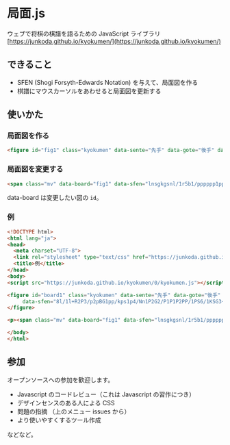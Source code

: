 局面.js
===========
ウェブで将棋の棋譜を語るための JavaScript ライブラリ
[https://junkoda.github.io/kyokumen/](https://junkoda.github.io/kyokumen/)

## できること

- SFEN (Shogi Forsyth-Edwards Notation) を与えて、局面図を作る
- 棋譜にマウスカーソルをあわせると局面図を更新する



## 使いかた

### 局面図を作る

```html
<figure id="fig1" class="kyokumen" data-sente="先手" data-gote="後手" data-sfen="lnsgkgsnl/1r5b1/ppppppppp/9/9/9/PPPPPPPPP/1B5R1/LNSGKGSNL b 1"></figure>
```

### 局面図を変更する

```html
<span class="mv" data-board="fig1" data-sfen="lnsgkgsnl/1r5b1/pppppp1pp/6p2/9/2P6/PP1PPPPPP/1B5R1/LNSGKGSNL b 2">☗７六歩</span>
```

data-board は変更したい図の `id`。

### 例

```html
<!DOCTYPE html>
<html lang="ja">
<head>
  <meta charset="UTF-8">
  <link rel="stylesheet" type="text/css" href="https://junkoda.github.io/kyokumen/0.0.1/kyokumen.css">
  <title>例</title>
</head>
<body>
<script src="https://junkoda.github.io/kyokumen/0/kyokumen.js"></script>

<figure id="board1" class="kyokumen" data-sente="先手" data-gote="後手"
     data-sfen="8l/1l+R2P3/p2pBG1pp/kps1p4/Nn1P2G2/P1P1P2PP/1PS6/1KSG3+r1/LN2+p3L w Sbgn3p 124">
</figure>

<p><span class="mv" data-board="fig1" data-sfen="lnsgkgsnl/1r5b1/ppppppppp/9/9/9/PPPPPPPPP/1B5R1/LNSGKGSNL b 1">初手</span></p>

</body>
</html>
```

## 参加

オープンソースへの参加を歓迎します。

* Javascript のコードレビュー（これは Javascript の習作につき）
* デザインセンスのある人による CSS
* 問題の指摘 （上のメニュー issues から）
* より使いやすくするツール作成

などなど。
